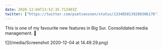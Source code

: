 ```yaml
---
date: 2020-12-04T13:52:35.712403Z
twitter: ["https://twitter.com/pietvanzoen/status/1334858139280306178"]
---
```

This is one of my favourite new features in Big Sur. Consolidated media management. 💖

![](/media/Screenshot 2020-12-04 at 14.49.29.png)

